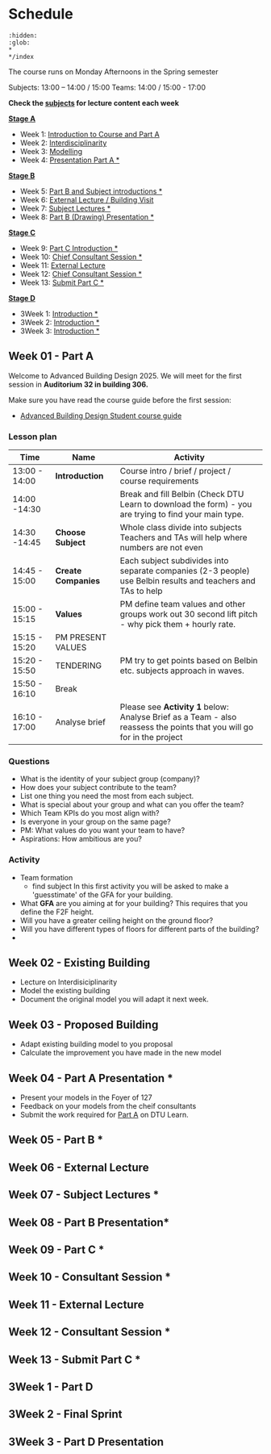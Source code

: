 # Schedule

```{toctree}
:hidden:
:glob:
*
*/index
```


The course runs on Monday Afternoons in the Spring semester 

Subjects: 13:00 – 14:00 / 15:00 
Teams: 14:00 / 15:00 - 17:00  

**Check the [subjects](../Subject) for lecture content each week**

**[Stage A](/41936/Assignments/A)**
* Week 1: [Introduction to Course and Part A](01.md)
* Week 2: [Interdisciplinarity](02.md)
* Week 3: [Modelling](03.md)
* Week 4: [Presentation Part A *](04.md)
  
**[Stage B](/41936/Assignments/B)**
* Week 5: [Part B and Subject introductions *](05.md)
* Week 6: [External Lecture / Building Visit](06.md)
* Week 7: [Subject Lectures *](07.md)
* Week 8: [Part B (Drawing) Presentation *](08.md)
  
**[Stage C](/41936/Assignments/C)**
* Week 9: [Part C Introduction *](09.md)
* Week 10: [Chief Consultant Session *](10.md)
* Week 11: [External Lecture](11.md)
* Week 12: [Chief Consultant Session *](12.md)
* Week 13: [Submit Part C *](13.md)

**[Stage D](/41936/Assignments/D)**
* 3Week 1: [Introduction *](14.md)
* 3Week 2: [Introduction *](15.md)
* 3Week 3: [Introduction *](16.md)

<!---

## Detailed Calender

| Week | Arch      | Str       | MEP       | Geo       | Mat       | PM        |
|------|-----------|-----------|-----------|-----------|-----------|-----------|
| 1    | Introduction      | Introduction      | Introduction      | Introduction      | Introduction      | Introduction      |
| 2    | Interdisciplinary | Interdisciplinary | Interdisciplinary | Interdisciplinary | Interdisciplinary | Interdisciplinary |
| 3    | Modelling         | Modelling         | Modelling         | Modelling         | Modelling         | Modelling         |
| 4    | Presentation      | Presentation      | Presentation      | Presentation      | Presentation      | Presentation      |
| 5    | Part B Intro      | Part B Intro      | Part B Intro      | Part B Intro      | Part B Intro      | Part B Intro      |
|      | SUB INT   | SUB INT   | SUB INT   | SUB INT   | SUB INT   | SUB INT   |
| 6    | EXT / VIS | EXT / VIS | EXT / VIS | EXT / VIS | EXT / VIS | EXT / VIS |
| 7    | SUBJECT   | SUBJECT   | SUBJECT   | SUBJECT   | SUBJECT   | SUBJECT   |
|      | SUBJECT   | SUBJECT   | SUBJECT   | SUBJECT   | SUBJECT   | SUBJECT   |
| 8    | DRAW      | DRAW      | DRAW      | DRAW      | DRAW      | DRAW      |
| 9    | PART C    | PART C    | PART C    | PART C    | PART C    | PART C    |
| 10   | Q+A       | Q+A       | Q+A       | Q+A       | Q+A       | Q+A       |
| 11   | EXT       | EXT       | EXT       | EXT       | EXT       | EXT       |
| 12   | Q+A       | Q+A       | Q+A       | Q+A       | Q+A       | Q+A       |
| 13   | Q+A       | Q+A       | Q+A       | Q+A       | Q+A       | Q+A       |

-->

## Week 01 - Part A

Welcome to Advanced Building Design 2025.
We will meet for the first session in **Auditorium 32 in building 306.**

Make sure you have read the course guide before the first session:

* [Advanced Building Design Student course guide](../Guides/Student.md)

### Lesson plan

| **Time**      | **Name** |**Activity**   |
|---------------|------------|------|
| 13:00 - 14:00 | **Introduction** | Course intro / brief / project / course requirements |
| 14:00 -14:30  | |Break and fill Belbin (Check DTU Learn to download the form) - you are trying to find your main type.|
| 14:30 -14:45  | **Choose Subject**| Whole class divide into subjects Teachers and TAs will help where numbers are not even |
| 14:45 - 15:00 | **Create Companies**| Each subject subdivides into separate companies (2-3 people) use Belbin results and teachers and TAs to help |
| 15:00 - 15:15 | **Values** |PM define team values and other groups work out 30 second lift pitch - why pick them + hourly rate. |
| 15:15 - 15:20 | PM PRESENT VALUES| |
| 15:20 - 15:50 | TENDERING | PM try to get points based on Belbin etc. subjects approach in waves.|
| 15:50 - 16:10 | Break| |
| 16:10 - 17:00 | Analyse brief | Please see **Activity 1** below: Analyse Brief as a Team - also reassess the points that you will go for in the project|

### Questions
* What is the identity of your subject group (company)? 
* How does your subject contribute to the team?  
* List one thing you need the most from each subject.  
* What is special about your group and what can you offer the team? 
* Which Team KPIs do you most align with? 
* Is everyone in your group on the same page?  
* PM: What values do you want your team to have? 
* Aspirations: How ambitious are you?

### Activity
* Team formation
    * find subject
In this first activity you will be asked to make a 'guesstimate' of the GFA for your building.
* What **GFA** are you aiming at for your building?
This requires that you define the F2F height.
* Will you have a greater ceiling height on the ground floor?
* Will you have different types of floors for different parts of the building?
* 

## Week 02 - Existing Building

* Lecture on Interdisiciplinarity
* Model the existing building
* Document the original model you will adapt it next week.

## Week 03 - Proposed Building

* Adapt existing building model to you proposal
* Calculate the improvement you have made in the new model

## Week 04 - Part A Presentation *

* Present your models in the Foyer of 127
* Feedback on your models from the cheif consultants
* Submit the work required for [Part A](/41936/Assignments/A) on DTU Learn.

## Week 05 - Part B *

## Week 06 - External Lecture

## Week 07 - Subject Lectures *

## Week 08 - Part B Presentation*

## Week 09 - Part C *

## Week 10 - Consultant Session *

## Week 11 - External Lecture

## Week 12 - Consultant Session *

## Week 13 - Submit Part C *


## 3Week 1 - Part D

## 3Week 2 - Final Sprint

## 3Week 3 - Part D Presentation

